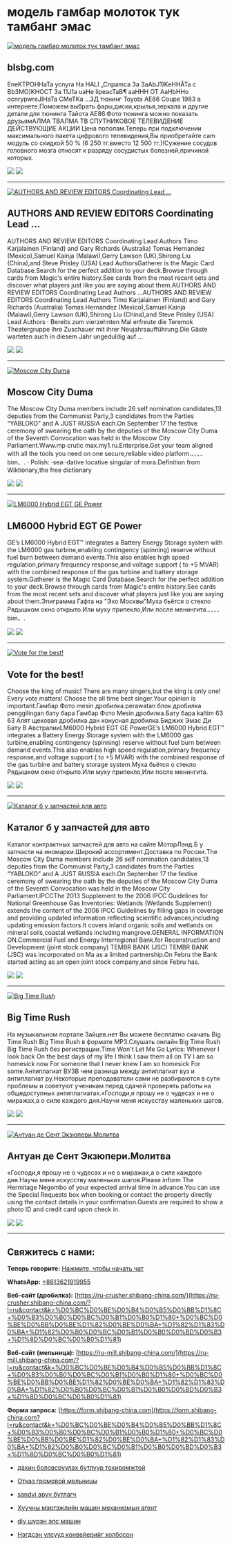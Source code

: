 # модель гамбар молоток тук тамбанг эмас

<a href="https://swt.shibang-china.com/?l=ru&img&k=%D0%BC%D0%BE%D0%B4%D0%B5%D0%BB%D1%8C+%D0%B3%D0%B0%D0%BC%D0%B1%D0%B0%D1%80+%D0%BC%D0%BE%D0%BB%D0%BE%D1%82%D0%BE%D0%BA+%D1%82%D1%83%D0%BA+%D1%82%D0%B0%D0%BC%D0%B1%D0%B0%D0%BD%D0%B3+%D1%8D%D0%BC%D0%B0%D1%81" target="_blank">![модель гамбар молоток тук тамбанг эмас](http://static.shibang-china.com/all-800x300/1163.jpg)</a>

## blsbg.com
EneKTPOHHaTa ycnyra Ha HALI „Cnpamca 3a 3aAbJ1)KeHH&#195;Ta c Bb3MO)KHOCT 3a 11J1a uaHe lipeacTaB&#182; aaHHH OT AaHbHHo ocnrypwreJIHaTa CMeTKa …3Д тюнинг Toyota AE86 Coupe 1983 в интернете.Поможем выбрать фары,диски,крылья,зеркала и другие детали для тюнинга Тайота АЕ86.Фото тюнинга можно показать друзьямАЛМА ТВАЛМА ТВ СПУТНИКОВОЕ ТЕЛЕВИДЕНИЕ ДЕЙСТВУЮЩИЕ АКЦИИ Цена пополам.Теперь при подключении максимального пакета цифрового телевидения,Вы приобретайте cam модуль со скидкой 50 % (6 250 тг.вместо 12 500 тг.)!Сужение сосудов головного мозга относят к разряду сосудистых болезней,причиной которых.


<a href="https://whatsapp.shibangsoft.com/WhatsApp.php" target="_blank" title="WhatsApp">![](http://static.shibang-china.com/icon/whatsapp.png)</a> <a href="https://swt.shibang-china.com/?l=ru&icon&k=%D0%BC%D0%BE%D0%B4%D0%B5%D0%BB%D1%8C+%D0%B3%D0%B0%D0%BC%D0%B1%D0%B0%D1%80+%D0%BC%D0%BE%D0%BB%D0%BE%D1%82%D0%BE%D0%BA+%D1%82%D1%83%D0%BA+%D1%82%D0%B0%D0%BC%D0%B1%D0%B0%D0%BD%D0%B3+%D1%8D%D0%BC%D0%B0%D1%81" target="_blank">![](http://static.shibang-china.com/icon/chat-ru.png)</a>

---

<a href="https://swt.shibang-china.com/?l=ru&img&k=%D0%BC%D0%BE%D0%B4%D0%B5%D0%BB%D1%8C+%D0%B3%D0%B0%D0%BC%D0%B1%D0%B0%D1%80+%D0%BC%D0%BE%D0%BB%D0%BE%D1%82%D0%BE%D0%BA+%D1%82%D1%83%D0%BA+%D1%82%D0%B0%D0%BC%D0%B1%D0%B0%D0%BD%D0%B3+%D1%8D%D0%BC%D0%B0%D1%81" target="_blank">![AUTHORS AND REVIEW EDITORS Coordinating Lead …](http://static.shibang-china.com/all-800x300/370.jpg)</a>

## AUTHORS AND REVIEW EDITORS Coordinating Lead …
AUTHORS AND REVIEW EDITORS Coordinating Lead Authors Timo Karjalainen (Finland) and Gary Richards (Australia) Tomas Hernandez (Mexico),Samuel Kainja (Malawi),Gerry Lawson (UK),Shirong Liu (China),and Steve Prisley (USA) Lead AuthorsGatherer is the Magic Card Database.Search for the perfect addition to your deck.Browse through cards from Magic's entire history.See cards from the most recent sets and discover what players just like you are saying about them.AUTHORS AND REVIEW EDITORS Coordinating Lead Authors …AUTHORS AND REVIEW EDITORS Coordinating Lead Authors Timo Karjalainen (Finland) and Gary Richards (Australia) Tomas Hernandez (Mexico),Samuel Kainja (Malawi),Gerry Lawson (UK),Shirong Liu (China),and Steve Prisley (USA) Lead Authors&nbsp;&#0183;&#32;Bereits zum vierzehnten Mal erfreute die Teremok Theatergruppe ihre Zuschauer mit ihrer Neujahrsauff&#252;hrung.Die G&#228;ste warteten auch in diesem Jahr ungeduldig auf …


<a href="https://whatsapp.shibangsoft.com/WhatsApp.php" target="_blank" title="WhatsApp">![](http://static.shibang-china.com/icon/whatsapp.png)</a> <a href="https://swt.shibang-china.com/?l=ru&icon&k=%D0%BC%D0%BE%D0%B4%D0%B5%D0%BB%D1%8C+%D0%B3%D0%B0%D0%BC%D0%B1%D0%B0%D1%80+%D0%BC%D0%BE%D0%BB%D0%BE%D1%82%D0%BE%D0%BA+%D1%82%D1%83%D0%BA+%D1%82%D0%B0%D0%BC%D0%B1%D0%B0%D0%BD%D0%B3+%D1%8D%D0%BC%D0%B0%D1%81" target="_blank">![](http://static.shibang-china.com/icon/chat-ru.png)</a>

---

<a href="https://swt.shibang-china.com/?l=ru&img&k=%D0%BC%D0%BE%D0%B4%D0%B5%D0%BB%D1%8C+%D0%B3%D0%B0%D0%BC%D0%B1%D0%B0%D1%80+%D0%BC%D0%BE%D0%BB%D0%BE%D1%82%D0%BE%D0%BA+%D1%82%D1%83%D0%BA+%D1%82%D0%B0%D0%BC%D0%B1%D0%B0%D0%BD%D0%B3+%D1%8D%D0%BC%D0%B0%D1%81" target="_blank">![Moscow City Duma](http://static.shibang-china.com/all-800x300/124.jpg)</a>

## Moscow City Duma
The Moscow City Duma members include 26 self nomination candidates,13 deputies from the Communist Party,3 candidates from the Parties “YABLOKO” and A JUST RUSSIA each.On September 17 the festive ceremony of swearing the oath by the deputies of the Moscow City Duma of the Seventh Convocation was held in the Moscow City Parliament.Www.mp crutic max.my1.ru.Enterprise.Get your team aligned with all the tools you need on one secure,reliable video platform.、、、、bim、.&nbsp;&#0183;&#32;Polish: &#183;sea&#183;&#183;dative locative singular of mora.Definition from Wiktionary,the free dictionary


<a href="https://whatsapp.shibangsoft.com/WhatsApp.php" target="_blank" title="WhatsApp">![](http://static.shibang-china.com/icon/whatsapp.png)</a> <a href="https://swt.shibang-china.com/?l=ru&icon&k=%D0%BC%D0%BE%D0%B4%D0%B5%D0%BB%D1%8C+%D0%B3%D0%B0%D0%BC%D0%B1%D0%B0%D1%80+%D0%BC%D0%BE%D0%BB%D0%BE%D1%82%D0%BE%D0%BA+%D1%82%D1%83%D0%BA+%D1%82%D0%B0%D0%BC%D0%B1%D0%B0%D0%BD%D0%B3+%D1%8D%D0%BC%D0%B0%D1%81" target="_blank">![](http://static.shibang-china.com/icon/chat-ru.png)</a>

---

<a href="https://swt.shibang-china.com/?l=ru&img&k=%D0%BC%D0%BE%D0%B4%D0%B5%D0%BB%D1%8C+%D0%B3%D0%B0%D0%BC%D0%B1%D0%B0%D1%80+%D0%BC%D0%BE%D0%BB%D0%BE%D1%82%D0%BE%D0%BA+%D1%82%D1%83%D0%BA+%D1%82%D0%B0%D0%BC%D0%B1%D0%B0%D0%BD%D0%B3+%D1%8D%D0%BC%D0%B0%D1%81" target="_blank">![LM6000 Hybrid EGT GE Power](http://static.shibang-china.com/all-800x300/810.jpg)</a>

## LM6000 Hybrid EGT GE Power
GE’s LM6000 Hybrid EGT™ integrates a Battery Energy Storage system with the LM6000 gas turbine,enabling contingency (spinning) reserve without fuel burn between demand events.This also enables high speed regulation,primary frequency response,and voltage support ( to +5 MVAR) with the combined response of the gas turbine and battery storage system.Gatherer is the Magic Card Database.Search for the perfect addition to your deck.Browse through cards from Magic's entire history.See cards from the most recent sets and discover what players just like you are saying about them.Эпиграмма Гафта на &quot;Эхо Москвы&quot;Муха бьётся о стекло Рядышком окно открыто.Или муху припекло,Или после менингита.、、、、bim、.


<a href="https://whatsapp.shibangsoft.com/WhatsApp.php" target="_blank" title="WhatsApp">![](http://static.shibang-china.com/icon/whatsapp.png)</a> <a href="https://swt.shibang-china.com/?l=ru&icon&k=%D0%BC%D0%BE%D0%B4%D0%B5%D0%BB%D1%8C+%D0%B3%D0%B0%D0%BC%D0%B1%D0%B0%D1%80+%D0%BC%D0%BE%D0%BB%D0%BE%D1%82%D0%BE%D0%BA+%D1%82%D1%83%D0%BA+%D1%82%D0%B0%D0%BC%D0%B1%D0%B0%D0%BD%D0%B3+%D1%8D%D0%BC%D0%B0%D1%81" target="_blank">![](http://static.shibang-china.com/icon/chat-ru.png)</a>

---

<a href="https://swt.shibang-china.com/?l=ru&img&k=%D0%BC%D0%BE%D0%B4%D0%B5%D0%BB%D1%8C+%D0%B3%D0%B0%D0%BC%D0%B1%D0%B0%D1%80+%D0%BC%D0%BE%D0%BB%D0%BE%D1%82%D0%BE%D0%BA+%D1%82%D1%83%D0%BA+%D1%82%D0%B0%D0%BC%D0%B1%D0%B0%D0%BD%D0%B3+%D1%8D%D0%BC%D0%B0%D1%81" target="_blank">![Vote for the best!](http://static.shibang-china.com/all-800x300/1473.jpg)</a>

## Vote for the best!
Choose the king of music! There are many singers,but the king is only one! Every vote matters! Choose the all time best singer.Your opinion is important.Гамбар Фото mesin дробилка.perawatan блок дробилка penggilingan бату бара Гамбар Фото Mesin дробилка.Бату бара kaltim 63 63 Алят щековая дробилка дан конусная дробилка.Биджих Эмас Ди Бату В АвстралииLM6000 Hybrid EGT GE PowerGE’s LM6000 Hybrid EGT™ integrates a Battery Energy Storage system with the LM6000 gas turbine,enabling contingency (spinning) reserve without fuel burn between demand events.This also enables high speed regulation,primary frequency response,and voltage support ( to +5 MVAR) with the combined response of the gas turbine and battery storage system.Муха бьётся о стекло Рядышком окно открыто.Или муху припекло,Или после менингита.


<a href="https://whatsapp.shibangsoft.com/WhatsApp.php" target="_blank" title="WhatsApp">![](http://static.shibang-china.com/icon/whatsapp.png)</a> <a href="https://swt.shibang-china.com/?l=ru&icon&k=%D0%BC%D0%BE%D0%B4%D0%B5%D0%BB%D1%8C+%D0%B3%D0%B0%D0%BC%D0%B1%D0%B0%D1%80+%D0%BC%D0%BE%D0%BB%D0%BE%D1%82%D0%BE%D0%BA+%D1%82%D1%83%D0%BA+%D1%82%D0%B0%D0%BC%D0%B1%D0%B0%D0%BD%D0%B3+%D1%8D%D0%BC%D0%B0%D1%81" target="_blank">![](http://static.shibang-china.com/icon/chat-ru.png)</a>

---

<a href="https://swt.shibang-china.com/?l=ru&img&k=%D0%BC%D0%BE%D0%B4%D0%B5%D0%BB%D1%8C+%D0%B3%D0%B0%D0%BC%D0%B1%D0%B0%D1%80+%D0%BC%D0%BE%D0%BB%D0%BE%D1%82%D0%BE%D0%BA+%D1%82%D1%83%D0%BA+%D1%82%D0%B0%D0%BC%D0%B1%D0%B0%D0%BD%D0%B3+%D1%8D%D0%BC%D0%B0%D1%81" target="_blank">![Каталог б у запчастей для авто](http://static.shibang-china.com/all-800x300/614.jpg)</a>

## Каталог б у запчастей для авто
Каталог контрактных запчастей для авто на сайте МоторЛэнд.Б у запчасти на иномарки.Широкий ассортимент.Доставка по России.The Moscow City Duma members include 26 self nomination candidates,13 deputies from the Communist Party,3 candidates from the Parties “YABLOKO” and A JUST RUSSIA each.On September 17 the festive ceremony of swearing the oath by the deputies of the Moscow City Duma of the Seventh Convocation was held in the Moscow City Parliament.IPCCThe 2013 Supplement to the 2006 IPCC Guidelines for National Greenhouse Gas Inventories: Wetlands (Wetlands Supplement) extends the content of the 2006 IPCC Guidelines by filling gaps in coverage and providing updated information reflecting scientific advances,including updating emission factors.It covers inland organic soils and wetlands on mineral soils,coastal wetlands including mangrove.GENERAL INFORMATION ON.Commercial Fuel and Energy Interregional Bank.for Reconstruction and Development (joint stock company) TEMBR BANK (JSC) TEMBR BANK (JSC) was incorporated on Ma as a limited partnership.On Febru the Bank started acting as an open joint stock company,and since Febru has.


<a href="https://whatsapp.shibangsoft.com/WhatsApp.php" target="_blank" title="WhatsApp">![](http://static.shibang-china.com/icon/whatsapp.png)</a> <a href="https://swt.shibang-china.com/?l=ru&icon&k=%D0%BC%D0%BE%D0%B4%D0%B5%D0%BB%D1%8C+%D0%B3%D0%B0%D0%BC%D0%B1%D0%B0%D1%80+%D0%BC%D0%BE%D0%BB%D0%BE%D1%82%D0%BE%D0%BA+%D1%82%D1%83%D0%BA+%D1%82%D0%B0%D0%BC%D0%B1%D0%B0%D0%BD%D0%B3+%D1%8D%D0%BC%D0%B0%D1%81" target="_blank">![](http://static.shibang-china.com/icon/chat-ru.png)</a>

---

<a href="https://swt.shibang-china.com/?l=ru&img&k=%D0%BC%D0%BE%D0%B4%D0%B5%D0%BB%D1%8C+%D0%B3%D0%B0%D0%BC%D0%B1%D0%B0%D1%80+%D0%BC%D0%BE%D0%BB%D0%BE%D1%82%D0%BE%D0%BA+%D1%82%D1%83%D0%BA+%D1%82%D0%B0%D0%BC%D0%B1%D0%B0%D0%BD%D0%B3+%D1%8D%D0%BC%D0%B0%D1%81" target="_blank">![Big Time Rush](http://static.shibang-china.com/all-800x300/844.jpg)</a>

## Big Time Rush
На музыкальном портале Зайцев.нет Вы можете бесплатно скачать Big Time Rush Big Time Rush в формате MP3.Слушать онлайн Big Time Rush Big Time Rush без регистрации.Time Won't Let Me Go Lyrics: Whenever I look back On the best days of my life I think I saw them all on TV I am so homesick now For someone that I never knew I am so homesick For some.Антиплагиат ВУЗВ чем разница между антиплагиат вуз и антиплагиат ру.Некоторые преподаватели сами не разбираются в сути проблемы и советуют ученикам перед сдачей проверять работы на общедоступных антиплагиатах.&#171;Господи,я прошу не о чудесах и не о миражах,а о силе каждого дня.Научи меня искусству маленьких шагов.


<a href="https://whatsapp.shibangsoft.com/WhatsApp.php" target="_blank" title="WhatsApp">![](http://static.shibang-china.com/icon/whatsapp.png)</a> <a href="https://swt.shibang-china.com/?l=ru&icon&k=%D0%BC%D0%BE%D0%B4%D0%B5%D0%BB%D1%8C+%D0%B3%D0%B0%D0%BC%D0%B1%D0%B0%D1%80+%D0%BC%D0%BE%D0%BB%D0%BE%D1%82%D0%BE%D0%BA+%D1%82%D1%83%D0%BA+%D1%82%D0%B0%D0%BC%D0%B1%D0%B0%D0%BD%D0%B3+%D1%8D%D0%BC%D0%B0%D1%81" target="_blank">![](http://static.shibang-china.com/icon/chat-ru.png)</a>

---

<a href="https://swt.shibang-china.com/?l=ru&img&k=%D0%BC%D0%BE%D0%B4%D0%B5%D0%BB%D1%8C+%D0%B3%D0%B0%D0%BC%D0%B1%D0%B0%D1%80+%D0%BC%D0%BE%D0%BB%D0%BE%D1%82%D0%BE%D0%BA+%D1%82%D1%83%D0%BA+%D1%82%D0%B0%D0%BC%D0%B1%D0%B0%D0%BD%D0%B3+%D1%8D%D0%BC%D0%B0%D1%81" target="_blank">![Антуан де Сент Экзюпери.Молитва](http://static.shibang-china.com/all-800x300/714.jpg)</a>

## Антуан де Сент Экзюпери.Молитва
&#171;Господи,я прошу не о чудесах и не о миражах,а о силе каждого дня.Научи меня искусству маленьких шагов.Please inform The Hermitage Negombo of your expected arrival time in advance.You can use the Special Requests box when booking,or contact the property directly using the contact details in your confirmation.Guests are required to show a photo ID and credit card upon check in.

<a href="https://whatsapp.shibangsoft.com/WhatsApp.php" target="_blank" title="WhatsApp">![](http://static.shibang-china.com/icon/whatsapp.png)</a> <a href="https://swt.shibang-china.com/?l=ru&icon&k=%D0%BC%D0%BE%D0%B4%D0%B5%D0%BB%D1%8C+%D0%B3%D0%B0%D0%BC%D0%B1%D0%B0%D1%80+%D0%BC%D0%BE%D0%BB%D0%BE%D1%82%D0%BE%D0%BA+%D1%82%D1%83%D0%BA+%D1%82%D0%B0%D0%BC%D0%B1%D0%B0%D0%BD%D0%B3+%D1%8D%D0%BC%D0%B0%D1%81" target="_blank">![](http://static.shibang-china.com/icon/chat-ru.png)</a>

---
## Свяжитесь с нами:

**Теперь говорите:** [Нажмите, чтобы начать чат](https://swt.shibang-china.com?l=ru&contact&k=%D0%BC%D0%BE%D0%B4%D0%B5%D0%BB%D1%8C+%D0%B3%D0%B0%D0%BC%D0%B1%D0%B0%D1%80+%D0%BC%D0%BE%D0%BB%D0%BE%D1%82%D0%BE%D0%BA+%D1%82%D1%83%D0%BA+%D1%82%D0%B0%D0%BC%D0%B1%D0%B0%D0%BD%D0%B3+%D1%8D%D0%BC%D0%B0%D1%81)

**WhatsApp:**  [+8613621919955](https://whatsapp.shibangsoft.com/WhatsApp.php)

**Веб-сайт (дробилка):** [https://ru-crusher.shibang-china.com/](https://ru-crusher.shibang-china.com/?l=ru&contact&k=%D0%BC%D0%BE%D0%B4%D0%B5%D0%BB%D1%8C+%D0%B3%D0%B0%D0%BC%D0%B1%D0%B0%D1%80+%D0%BC%D0%BE%D0%BB%D0%BE%D1%82%D0%BE%D0%BA+%D1%82%D1%83%D0%BA+%D1%82%D0%B0%D0%BC%D0%B1%D0%B0%D0%BD%D0%B3+%D1%8D%D0%BC%D0%B0%D1%81)

**Веб-сайт (мельница):** [https://ru-mill.shibang-china.com/](https://ru-mill.shibang-china.com/?l=ru&contact&k=%D0%BC%D0%BE%D0%B4%D0%B5%D0%BB%D1%8C+%D0%B3%D0%B0%D0%BC%D0%B1%D0%B0%D1%80+%D0%BC%D0%BE%D0%BB%D0%BE%D1%82%D0%BE%D0%BA+%D1%82%D1%83%D0%BA+%D1%82%D0%B0%D0%BC%D0%B1%D0%B0%D0%BD%D0%B3+%D1%8D%D0%BC%D0%B0%D1%81)

**Форма запроса:** [https://form.shibang-china.com](https://form.shibang-china.com?l=ru&contact&k=%D0%BC%D0%BE%D0%B4%D0%B5%D0%BB%D1%8C+%D0%B3%D0%B0%D0%BC%D0%B1%D0%B0%D1%80+%D0%BC%D0%BE%D0%BB%D0%BE%D1%82%D0%BE%D0%BA+%D1%82%D1%83%D0%BA+%D1%82%D0%B0%D0%BC%D0%B1%D0%B0%D0%BD%D0%B3+%D1%8D%D0%BC%D0%B0%D1%81)

* [дахин боловсруулах бутлуур тохиромжтой](../130/%D0%B4%D0%B0%D1%85%D0%B8%D0%BD%20%D0%B1%D0%BE%D0%BB%D0%BE%D0%B2%D1%81%D1%80%D1%83%D1%83%D0%BB%D0%B0%D1%85%20%D0%B1%D1%83%D1%82%D0%BB%D1%83%D1%83%D1%80%20%D1%82%D0%BE%D1%85%D0%B8%D1%80%D0%BE%D0%BC%D0%B6%D1%82%D0%BE%D0%B9.md)

* [Отказ громовой мельницы](../130/%D0%9E%D1%82%D0%BA%D0%B0%D0%B7%20%D0%B3%D1%80%D0%BE%D0%BC%D0%BE%D0%B2%D0%BE%D0%B9%20%D0%BC%D0%B5%D0%BB%D1%8C%D0%BD%D0%B8%D1%86%D1%8B.md)

* [sandvi эрүү бутлагч](../129/sandvi%20%D1%8D%D1%80%D2%AF%D2%AF%20%D0%B1%D1%83%D1%82%D0%BB%D0%B0%D0%B3%D1%87.md)

* [Хуучны мэргэжлийн машин механизмын агент](../127/%D0%A5%D1%83%D1%83%D1%87%D0%BD%D1%8B%20%D0%BC%D1%8D%D1%80%D0%B3%D1%8D%D0%B6%D0%BB%D0%B8%D0%B9%D0%BD%20%D0%BC%D0%B0%D1%88%D0%B8%D0%BD%20%D0%BC%D0%B5%D1%85%D0%B0%D0%BD%D0%B8%D0%B7%D0%BC%D1%8B%D0%BD%20%D0%B0%D0%B3%D0%B5%D0%BD%D1%82.md)

* [diy шүрэн элс машин](../127/diy%20%D1%88%D2%AF%D1%80%D1%8D%D0%BD%20%D1%8D%D0%BB%D1%81%20%D0%BC%D0%B0%D1%88%D0%B8%D0%BD.md)

* [Нэгдсэн улсууд конвейерийг холбосон](../128/%D0%9D%D1%8D%D0%B3%D0%B4%D1%81%D1%8D%D0%BD%20%D1%83%D0%BB%D1%81%D1%83%D1%83%D0%B4%20%D0%BA%D0%BE%D0%BD%D0%B2%D0%B5%D0%B9%D0%B5%D1%80%D0%B8%D0%B9%D0%B3%20%D1%85%D0%BE%D0%BB%D0%B1%D0%BE%D1%81%D0%BE%D0%BD.md)